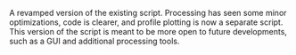 A revamped version of the existing script. Processing has seen some minor optimizations, code is clearer, and profile plotting is now a separate script. This version of the script is meant to be more open to future developments, such as a GUI and additional processing tools.
